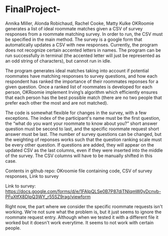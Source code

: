 # FinalProject-
Annika Miller, Alonda Robichaud, Rachel Cooke, Matty Kulke
OKRoomie generates a list of ideal roommate matches given a CSV of survey responses from a roommate matching survey. In order to run, the CSV must be specified in the main method. The survey is a google form that automatically updates a CSV with new responses. Currently, the program does not recognize certain accented letters in names. The program can be run successfully in terminal (the accented letter will just be represented as an odd string of characters), but cannot run in idle.

The program generates ideal matches taking into account if potential roommates have matching responses to survey questions, and how each respondent has ranked the importance of their roommates reponses for a given question. Once a ranked list of roommates is developed for each person, OKRoomie implement Irving’s algorithm which efficiently ensures that each person has the best possible match (there are no two people that prefer each other the most and are not matched). 

The code is somewhat flexible for changes in the survey, with a few exceptions. The index of the participant's name must be the  first question, the “what do you want your roommate to know about you?” short answer question must be second to last, and the specific roommate request short answer must be last. The number of survey questions can be changed, but the weighting of reponses works such that the question ranking scale must be every other question. If questions are added, they will appear on the updated CSV as the last columns, even if they were inserted into the middle of the survey. The CSV columns will have to be manually shifted in this case. 


Contents in github repo: OKroomie file containing code, CSV of survey responses, Link to survey 

Link to survey: https://docs.google.com/forms/d/e/1FAIpQLSe0B7P87diTNIqmW0yDcnvb-PFuXtfX8DIpQ3WY_r55SZ9rag/viewform

Right now, the part where we consider the specific roommate requests isn't working. We're not sure what the problem is, but it just seems to ignore the roommate request entry. Although when we tested it with a different file it worked but it doesn't work everytime. It seems to not work with certain people.
